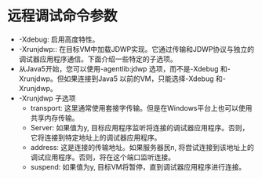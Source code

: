 
# 远程调试命令参数

* -Xdebug: 启用高度特性。
* -Xrunjdwp:<sub-options>: 在目标VM中加载JDWP实现。它通过传输和JDWP协议与独立的调试器应用程序通信。下面介绍一些特定的子选项。
* 从Java5开始，您可以使用-agentlib:jdwp 选项，而不是-Xdebug 和-Xrunjdwp。但如果连接到Java5 以前的VM，只能选择-Xdebug 和-Xrunjdwp。
* -Xrunjdwp 子选项
    * transport: 这里通常使用套接字传输。但是在Windows平台上也可以使用共享内存传输。
    * Server: 如果值为y, 目标应用程序监听将连接的调试器应用程序。否则，它将连接到特定地址上的调试器应用程序。
    * address: 这是连接的传输地址。如果服务器民n, 将尝试连接到该地址上的调试应用程序。否则，将在这个端口监听连接。
    * suspend: 如果值为y, 目标VM将暂停，直到调试器应用程序进行连接。